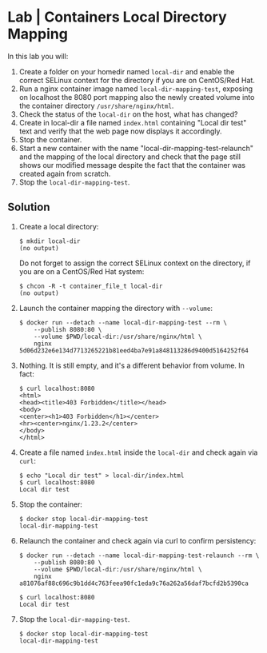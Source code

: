 # Lab | Containers Local Directory Mapping

In this lab you will:

1. Create a folder on your homedir named `local-dir` and enable the correct SELinux context for the directory if you are on CentOS/Red Hat.
2. Run a nginx container image named `local-dir-mapping-test`, exposing on localhost the 8080 port mapping also the newly created volume into the container directory `/usr/share/nginx/html`.
3. Check the status of the `local-dir` on the host, what has changed?
4. Create in local-dir a file named `index.html` containing "Local dir test" text and verify that the web page now displays it accordingly.
5. Stop the container.
6. Start a new container with the name "local-dir-mapping-test-relaunch" and the mapping of the local directory and check that the page still shows our modified message despite the fact that the container was created again from scratch.
7. Stop the `local-dir-mapping-test`.

## Solution

1. Create a local directory:

   ```console
   $ mkdir local-dir
   (no output)
   ```

   Do not forget to assign the correct SELinux context on the directory, if you
   are on a CentOS/Red Hat system:

   ```console
   $ chcon -R -t container_file_t local-dir
   (no output)
   ```

2. Launch the container mapping the directory with `--volume`:

   ```console
   $ docker run --detach --name local-dir-mapping-test --rm \
       --publish 8080:80 \
       --volume $PWD/local-dir:/usr/share/nginx/html \
       nginx
   5d06d232e6e134d7713265221b81eed4ba7e91a848113286d9400d5164252f64
   ```

3. Nothing. It is still empty, and it's a different behavior from volume. In fact:

   ```console
   $ curl localhost:8080
   <html>
   <head><title>403 Forbidden</title></head>
   <body>
   <center><h1>403 Forbidden</h1></center>
   <hr><center>nginx/1.23.2</center>
   </body>
   </html>
   ```

4. Create a file named `index.html` inside the `local-dir` and check again via `curl`:

   ```console
   $ echo "Local dir test" > local-dir/index.html
   $ curl localhost:8080
   Local dir test
   ```

5. Stop the container:

   ```console
   $ docker stop local-dir-mapping-test
   local-dir-mapping-test
   ```

6. Relaunch the container and check again via curl to confirm persistency:

   ```console
   $ docker run --detach --name local-dir-mapping-test-relaunch --rm \
       --publish 8080:80 \
       --volume $PWD/local-dir:/usr/share/nginx/html \
       nginx
   a81076af88c696c9b1dd4c763feea90fc1eda9c76a262a56daf7bcfd2b5390ca

   $ curl localhost:8080
   Local dir test
   ```

7. Stop the `local-dir-mapping-test`.

   ```console
   $ docker stop local-dir-mapping-test
   local-dir-mapping-test
   ```
